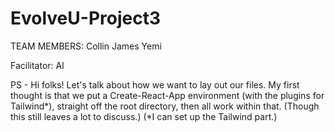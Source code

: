 # EvolveU-Project3

TEAM MEMBERS:
Collin
James
Yemi

Facilitator: Al

PS - Hi folks! Let's talk about how we want to lay out our files. My first thought is that we put a Create-React-App environment (with the plugins for Tailwind*), straight off the root directory, then all work within that. (Though this still leaves a lot to discuss.)     (*I can set up the Tailwind part.)
